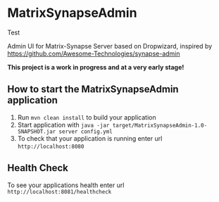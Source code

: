 # MatrixSynapseAdmin

Test

Admin UI for Matrix-Synapse Server based on Dropwizard, inspired by https://github.com/Awesome-Technologies/synapse-admin

**This project is a work in progress and at a very early stage!**

How to start the MatrixSynapseAdmin application
---

1. Run `mvn clean install` to build your application
1. Start application with `java -jar target/MatrixSynapseAdmin-1.0-SNAPSHOT.jar server config.yml`
1. To check that your application is running enter url `http://localhost:8080`

Health Check
---

To see your applications health enter url `http://localhost:8081/healthcheck`
